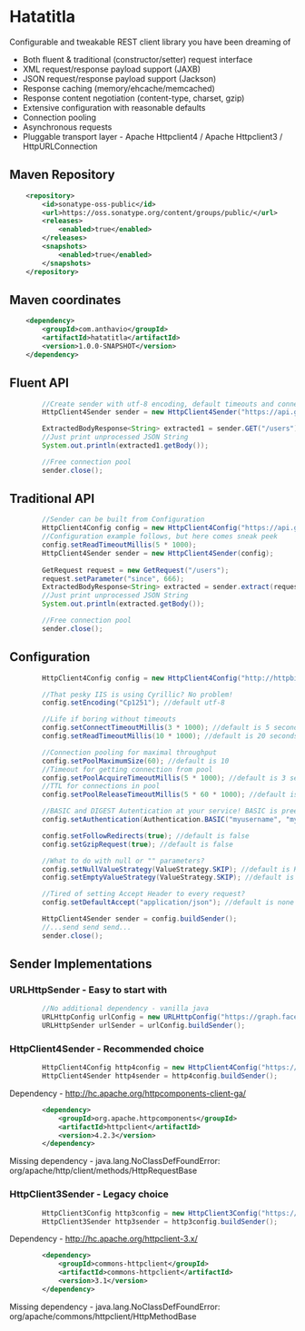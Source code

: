 Hatatitla
=========

Configurable and tweakable REST client library you have been dreaming of

* Both fluent & traditional (constructor/setter) request interface
* XML request/response payload support (JAXB)
* JSON request/response payload support (Jackson)
* Response caching (memory/ehcache/memcached)
* Response content negotiation (content-type, charset, gzip)
* Extensive configuration with reasonable defaults
* Connection pooling
* Asynchronous requests
* Pluggable transport layer - Apache Httpclient4 / Apache Httpclient3 / HttpURLConnection

Maven Repository
-------------

```xml
    <repository>
        <id>sonatype-oss-public</id>
        <url>https://oss.sonatype.org/content/groups/public/</url>
        <releases>
            <enabled>true</enabled>
        </releases>
        <snapshots>
            <enabled>true</enabled>
        </snapshots>
    </repository>
```

Maven coordinates
-------------

```xml
    <dependency>
        <groupId>com.anthavio</groupId>
        <artifactId>hatatitla</artifactId>
        <version>1.0.0-SNAPSHOT</version>
    </dependency>
```

Fluent API
-------------

```java
		//Create sender with utf-8 encoding, default timeouts and connection pool
		HttpClient4Sender sender = new HttpClient4Sender("https://api.github.com");

		ExtractedBodyResponse<String> extracted1 = sender.GET("/users").param("since", 666).extract(String.class);
		//Just print unprocessed JSON String
		System.out.println(extracted1.getBody());

		//Free connection pool
		sender.close();
```

Traditional API
-------------

```java
		//Sender can be built from Configuration
		HttpClient4Config config = new HttpClient4Config("https://api.github.com");
		//Configuration example follows, but here comes sneak peek
		config.setReadTimeoutMillis(5 * 1000);
		HttpClient4Sender sender = new HttpClient4Sender(config);
		
		GetRequest request = new GetRequest("/users");
		request.setParameter("since", 666);
		ExtractedBodyResponse<String> extracted = sender.extract(request, String.class);
		//Just print unprocessed JSON String
		System.out.println(extracted.getBody());

		//Free connection pool
		sender.close();
```

Configuration
-------------

```java
		HttpClient4Config config = new HttpClient4Config("http://httpbin.org");

		//That pesky IIS is using Cyrillic? No problem!
		config.setEncoding("Cp1251"); //default utf-8

		//Life if boring without timeouts
		config.setConnectTimeoutMillis(3 * 1000); //default is 5 seconds
		config.setReadTimeoutMillis(10 * 1000); //default is 20 seconds

		//Connection pooling for maximal throughput
		config.setPoolMaximumSize(60); //default is 10
		//Timeout for getting connection from pool
		config.setPoolAcquireTimeoutMillis(5 * 1000); //default is 3 seconds
		//TTL for connections in pool
		config.setPoolReleaseTimeoutMillis(5 * 60 * 1000); //default is 65 seconds

		//BASIC and DIGEST Autentication at your service! BASIC is preemptive by default.
		config.setAuthentication(Authentication.BASIC("myusername", "mypassword"));

		config.setFollowRedirects(true); //default is false
		config.setGzipRequest(true); //default is false

		//What to do with null or "" parameters?
		config.setNullValueStrategy(ValueStrategy.SKIP); //default is KEEP
		config.setEmptyValueStrategy(ValueStrategy.SKIP); //default is KEEP

		//Tired of setting Accept Header to every request?
		config.setDefaultAccept("application/json"); //default is none

		HttpClient4Sender sender = config.buildSender();
		//...send send send...
		sender.close();
```

Sender Implementations
-------------

### URLHttpSender - Easy to start with

```java
		//No additional dependency - vanilla java
		URLHttpConfig urlConfig = new URLHttpConfig("https://graph.facebook.com");
		URLHttpSender urlSender = urlConfig.buildSender();
```

### HttpClient4Sender - Recommended choice

```java		
		HttpClient4Config http4config = new HttpClient4Config("https://api.twitter.com");
		HttpClient4Sender http4sender = http4config.buildSender();
```
Dependency - http://hc.apache.org/httpcomponents-client-ga/

```xml
		<dependency>
			<groupId>org.apache.httpcomponents</groupId>
			<artifactId>httpclient</artifactId>
			<version>4.2.3</version>
		</dependency>
```

Missing dependency - java.lang.NoClassDefFoundError: org/apache/http/client/methods/HttpRequestBase

### HttpClient3Sender - Legacy choice

```java
		HttpClient3Config http3config = new HttpClient3Config("https://api.twitter.com");
		HttpClient3Sender http3sender = http3config.buildSender();
```
Dependency - http://hc.apache.org/httpclient-3.x/

```xml
		<dependency>
			<groupId>commons-httpclient</groupId>
			<artifactId>commons-httpclient</artifactId>
			<version>3.1</version>
		</dependency>
```
Missing dependency - java.lang.NoClassDefFoundError: org/apache/commons/httpclient/HttpMethodBase
